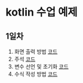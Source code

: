 # kotlin 수업 예제
## 1일차
1. 화면 출력 방법 [코드](https://github.com/nam2626/kotlin-example/blob/main/Step01_Basic/src/main/kotlin/E01_PrintHello.kt)
2. 주석 [코드](https://github.com/nam2626/kotlin-example/blob/main/Step01_Basic/src/main/kotlin/E02_Comment.kt)
3. 변수 선언 및 초기화 [코드](https://github.com/nam2626/kotlin-example/blob/main/Step01_Basic/src/main/kotlin/E03_Variable.kt)
4. 수식 작성 방법 [코드](https://github.com/nam2626/kotlin-example/blob/main/Step01_Basic/src/main/kotlin/E04_OperatorEx.kt)


